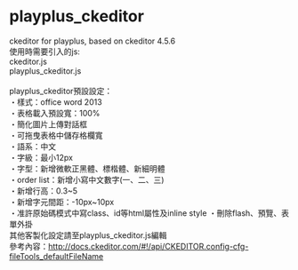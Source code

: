 # playplus_ckeditor
ckeditor for playplus, based on ckeditor 4.5.6<br>
使用時需要引入的js:<br>
ckeditor.js<br>
playplus_ckeditor.js<br>
<br>
playplus_ckeditor預設設定：<br>
・樣式：office word 2013<br>
・表格載入預設寬：100%<br>
・簡化圖片上傳對話框<br>
・可拖曳表格中儲存格欄寬<br>
・語系：中文<br>
・字級：最小12px<br>
・字型：新增微軟正黑體、標楷體、新細明體<br>
・order list：新增小寫中文數字(一、二、三)<br>
・新增行高：0.3~5<br>
・新增字元間距：-10px~10px<br>
・准許原始碼模式中寫class、id等html屬性及inline style
・刪除flash、預覽、表單外掛<br>
其他客製化設定請至playplus_ckeditor.js編輯<br>
參考內容：http://docs.ckeditor.com/#!/api/CKEDITOR.config-cfg-fileTools_defaultFileName
